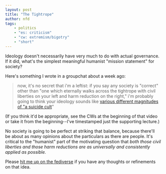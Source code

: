 ```yaml
---
layout: post
title: "The Tightrope"
author: nfd
tags:
    - politics
    - "es: criticism"
    - "cw: extremism/bigotry"
    - "short"
---
```

Ideology doesn't necessarily have very much to do with actual governance.
If it did, what's the simplest meaningful humanist "mission statement" for society?

Here's something I wrote in a groupchat about a week ago:
> now, it's no secret that i'm a leftist: if you say any society is "correct" other than "one which eternally walks across the tightrope with civil liberties on your left and harm reduction on the right," i'm probably going to think your ideology sounds like [various different magnitudes of "a suicide cult](https://youtu.be/5Luu1Beb8ng?t=918)"

(If you think it'd be appropriate, see the CWs at the beginning of that video or take it from the beginning--I've timestamped just the supporting lecture.)

No society is going to be perfect at striking that balance, because there'll be about as many opinions about the particulars as there are people. It's critical to the "humanist" part of the motivating question that *both those civil liberties and those harm reductions are as universally and consistently applied as possible.*

Please [hit me up on the fediverse](https://cybre.space/@nfd) if you have any thoughts or refinements on that idea.

